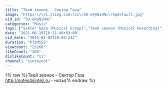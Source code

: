 ```yaml
---
title: "Твой звонок - Сектор Газа"
image: "https:\/\/i.ytimg.com\/vi\/5U-ePpNiHNc\/hqdefault.jpg"
vid_id: "5U-ePpNiHNc"
categories: "Music"
tags: ["Sektor Gaza (Musical Group)","Твой звонок (Musical Recording)","Твой звонок - Сектор Газа"]
date: "2021-06-19T16:21:40+03:00"
vid_date: "2015-01-02T20:05:24Z"
duration: "PT2M55S"
viewcount: "23268"
likeCount: "260"
dislikeCount: "11"
channel: "sinteznot"
---
```

{% raw %}Твой звонок - Сектор Газа<br /><a rel="nofollow" target="blank" href="http://notes4sintez.ru">http://notes4sintez.ru</a> - ноты{% endraw %}
